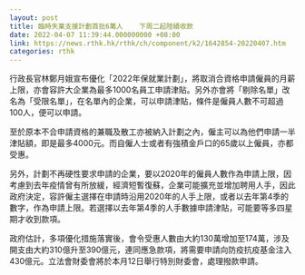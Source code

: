 ```yaml
---
layout: post
title: 臨時失業支援計劃首批6萬人    下周二起陸續收款
date: 2022-04-07 11:39:44.000000000 +08:00
link: https://news.rthk.hk/rthk/ch/component/k2/1642854-20220407.htm
categories: rthk
---
```


行政長官林鄭月娥宣布優化「2022年保就業計劃」，將取消合資格申請僱員的月薪上限，亦會容許大企業為最多1000名員工申請津貼。另外亦會將「剔除名單」改名為「受限名單」，在名單內的企業，可以申請津貼，條件是僱員人數不可超過100人，便可以申請。

至於原本不合申請資格的兼職及散工亦被納入計劃之內，僱主可以為他們申請一半津貼額，即是最多4000元。而自僱人士或者有強積金戶口的65歲以上僱員，亦都受惠。

另外，計劃不再硬性要求申請的企業，要以2020年的僱員人數作為申請上限，因考慮到去年疫情曾有所放緩，經濟短暫復蘇，企業可能擴充並增加聘用人手，因此政府決定，容許僱主選擇在申請時沿用2020年的人手上限，或者以去年第4季的數字，作為申請上限。若選擇以去年第4季的人手數據申請津貼，可能要等多四星期才收到款項。

政府估計，多項優化措施落實後，會令受惠人數由大約130萬增加至174萬，涉及開支由大約310億升至390億元，連同應急款項，將需要申請向防疫抗疫基金注入430億元。立法會財委會將於本月12日舉行特別財委會，處理撥款申請。
